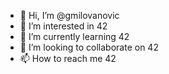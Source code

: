 - 👋 Hi, I’m @gmilovanovic
- 👀 I’m interested in 42
- 🌱 I’m currently learning 42
- 💞️ I’m looking to collaborate on 42
- 📫 How to reach me 42

<!---
gmilovanovic/gmilovanovic is a ✨ special ✨ repository because its `README.md` (this file) appears on your GitHub profile.
You can click the Preview link to take a look at your changes.
--->
